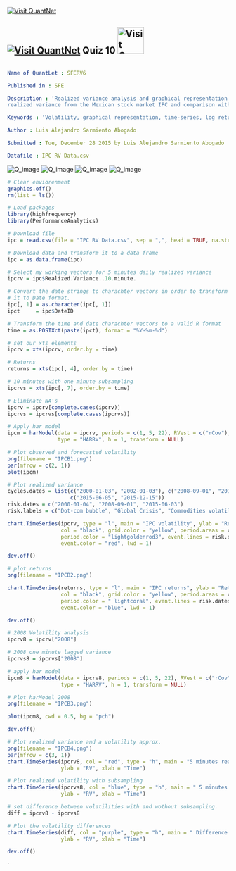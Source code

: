 [<img src="https://github.com/QuantLet/Styleguide-and-Validation-procedure/blob/master/pictures/banner.png" alt="Visit QuantNet">](http://quantlet.de/index.php?p=info)

## [<img src="https://github.com/QuantLet/Styleguide-and-Validation-procedure/blob/master/pictures/qloqo.png" alt="Visit QuantNet">](http://quantlet.de/) **Quiz 10** [<img src="https://github.com/QuantLet/Styleguide-and-Validation-procedure/blob/master/pictures/QN2.png" width="60" alt="Visit QuantNet 2.0">](http://quantlet.de/d3/ia)

```yaml

Name of QuantLet : SFERV6

Published in : SFE

Description : 'Realized variance analysis and graphical representation of 10 seconds intraday highfrequency
realized variance from the Mexican stock market IPC and comparison with it's lagged subsample' 

Keywords : 'Volatility, graphical representation, time-series, log returns, variance'

Author : Luis Alejandro Sarmiento Abogado

Submitted : Tue, December 28 2015 by Luis Alejandro Sarmiento Abogado

Datafile : IPC RV Data.csv
```
![Q_image](https://github.com/saabogal/SFM/blob/master/IPC-10-SEC/IPCB1.png?raw=true)
![Q_image](https://github.com/saabogal/SFM/blob/master/IPC-10-SEC/IPCB2.png?raw=true)
![Q_image](https://github.com/saabogal/SFM/blob/master/IPC-10-SEC/IPCB3.png?raw=true)
![Q_image](https://github.com/saabogal/SFM/blob/master/IPC-10-SEC/IPCB4.png?raw=true)


```r
# Clear enviorenment
graphics.off()
rm(list = ls())

# Load packages
library(highfrequency)
library(PerformanceAnalytics)

# Download file
ipc = read.csv(file = "IPC RV Data.csv", sep = ",", head = TRUE, na.strings = c("NA"))

# Download data and transform it to a data frame
ipc = as.data.frame(ipc)

# Select my working vectors for 5 minutes daily realized variance
ipcrv = ipc$Realized.Variance..10.minute.

# Convert the date strings to charachter vectors in order to transform
# it to Date format.
ipc[, 1] = as.character(ipc[, 1])
ipct     = ipc$DateID

# Transform the time and date charachter vectors to a valid R format
time = as.POSIXct(paste(ipct), format = "%Y-%m-%d")

# set our xts elements
ipcrv = xts(ipcrv, order.by = time)

# Returns
returns = xts(ipc[, 4], order.by = time)

# 10 minutes with one minute subsampling
ipcrvs = xts(ipc[, 7], order.by = time)

# Eliminate NA's
ipcrv = ipcrv[complete.cases(ipcrv)]
ipcrvs = ipcrvs[complete.cases(ipcrvs)]

# Apply har model
ipcm = harModel(data = ipcrv, periods = c(1, 5, 22), RVest = c("rCov"), 
                type = "HARRV", h = 1, transform = NULL)

# Plot observed and forecasted volatility
png(filename = "IPCB1.png")
par(mfrow = c(2, 1))
plot(ipcm)

# Plot realized variance
cycles.dates = list(c("2000-01-03", "2002-01-03"), c("2008-09-01", "2010-09-01"), 
                    c("2015-06-05", "2015-12-15"))
risk.dates = c("2000-01-04", "2008-09-01", "2015-06-03")
risk.labels = c("Dot-com bubble", "Global Crisis", "Commodities volatility")

chart.TimeSeries(ipcrv, type = "l", main = "IPC volatility", ylab = "Return", 
                 col = "black", grid.color = "yellow", period.areas = cycles.dates, 
                 period.color = "lightgoldenrod3", event.lines = risk.dates, event.labels = risk.labels, 
                 event.color = "red", lwd = 1)

dev.off()

# plot returns
png(filename = "IPCB2.png")

chart.TimeSeries(returns, type = "l", main = "IPC returns", ylab = "Return", 
                 col = "black", grid.color = "yellow", period.areas = cycles.dates, 
                 period.color = " lightcoral", event.lines = risk.dates, event.labels = risk.labels, 
                 event.color = "blue", lwd = 1)

dev.off()

# 2008 Volatility analysis
ipcrv8 = ipcrv["2008"]

# 2008 one minute lagged variance
ipcrvs8 = ipcrvs["2008"]

# apply har model
ipcm8 = harModel(data = ipcrv8, periods = c(1, 5, 22), RVest = c("rCov"), 
                 type = "HARRV", h = 1, transform = NULL)

# Plot harModel 2008
png(filename = "IPCB3.png")

plot(ipcm8, cwd = 0.5, bg = "pch")

dev.off()

# Plot realized variance and a volatility approx.
png(filename = "IPCB4.png")
par(mfrow = c(3, 1))
chart.TimeSeries(ipcrv8, col = "red", type = "h", main = "5 minutes realized volatility", 
                 ylab = "RV", xlab = "Time")

# Plot realized volatility with subsampling
chart.TimeSeries(ipcrvs8, col = "blue", type = "h", main = " 5 minutes realized volatility with subsampling", 
                 ylab = "RV", xlab = "Time")

# set difference between volatilities with and wothout subsampling.
diff = ipcrv8 - ipcrvs8

# Plot the volatility differences
chart.TimeSeries(diff, col = "purple", type = "h", main = " Difference in lagged and normal volatility measures", 
                 ylab = "RV", xlab = "Time")

dev.off()

```




`








